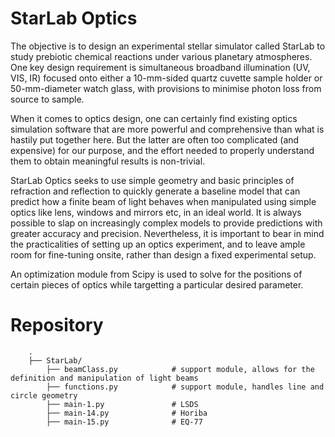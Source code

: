 # StarLab Optics

The objective is to design an experimental stellar simulator called StarLab to study prebiotic chemical reactions under various planetary atmospheres. One key design requirement is simultaneous broadband illumination (UV, VIS, IR) focused onto either a 10-mm-sided quartz cuvette sample holder or 50-mm-diameter watch glass, with provisions to minimise photon loss from source to sample.

When it comes to optics design, one can certainly find existing optics simulation software that are more powerful and comprehensive than what is hastily put together here. But the latter are often too complicated (and expensive) for our purpose, and the effort needed to properly understand them to obtain meaningful results is non-trivial.

StarLab Optics seeks to use simple geometry and basic principles of refraction and reflection to quickly generate a baseline model that can predict how a finite beam of light behaves when manipulated using simple optics like lens, windows and mirrors etc, in an ideal world. It is always possible to slap on increasingly complex models to provide predictions with greater accuracy and precision. Nevertheless, it is important to bear in mind the practicalities of setting up an optics experiment, and to leave ample room for fine-tuning onsite, rather than design a fixed experimental setup.

An optimization module from Scipy is used to solve for the positions of certain pieces of optics while targetting a particular desired parameter.

# Repository

```
    .
    ├── StarLab/
        ├── beamClass.py            # support module, allows for the definition and manipulation of light beams
        ├── functions.py            # support module, handles line and circle geometry
        ├── main-1.py               # LSDS
        ├── main-14.py              # Horiba
        ├── main-15.py              # EQ-77
```
